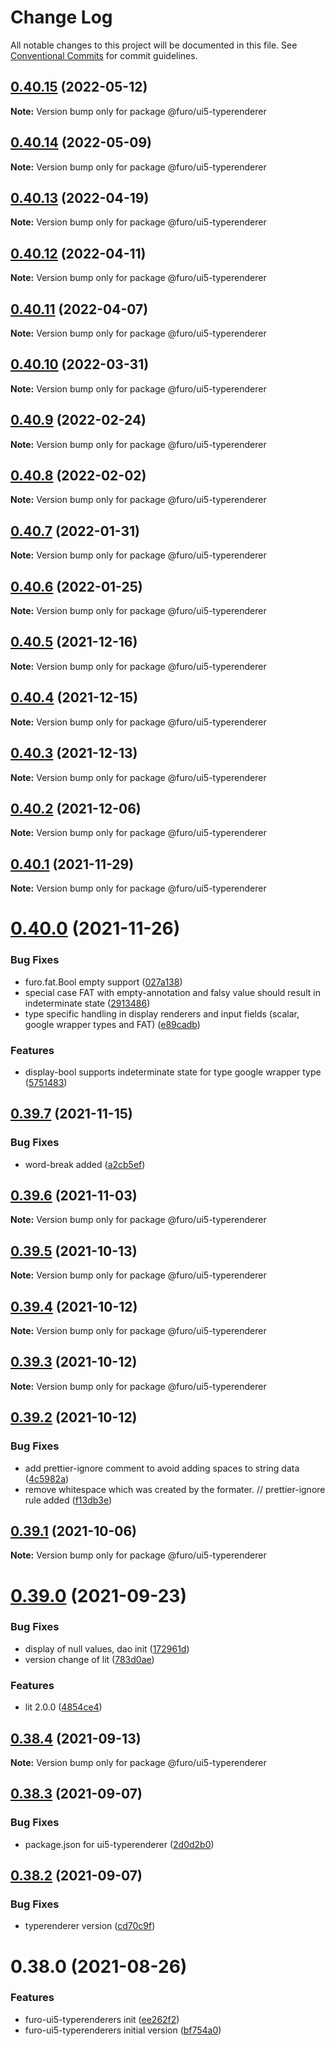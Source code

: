 # Change Log

All notable changes to this project will be documented in this file.
See [Conventional Commits](https://conventionalcommits.org) for commit guidelines.

## [0.40.15](https://github.com/eclipse/eclipsefuro-web/compare/@furo/ui5-typerenderer@0.40.14...@furo/ui5-typerenderer@0.40.15) (2022-05-12)

**Note:** Version bump only for package @furo/ui5-typerenderer





## [0.40.14](https://github.com/eclipse/eclipsefuro-web/compare/@furo/ui5-typerenderer@0.40.13...@furo/ui5-typerenderer@0.40.14) (2022-05-09)

**Note:** Version bump only for package @furo/ui5-typerenderer





## [0.40.13](https://github.com/eclipse/eclipsefuro-web/compare/@furo/ui5-typerenderer@0.40.12...@furo/ui5-typerenderer@0.40.13) (2022-04-19)

**Note:** Version bump only for package @furo/ui5-typerenderer





## [0.40.12](https://github.com/eclipse/eclipsefuro-web/compare/@furo/ui5-typerenderer@0.40.11...@furo/ui5-typerenderer@0.40.12) (2022-04-11)

**Note:** Version bump only for package @furo/ui5-typerenderer





## [0.40.11](https://github.com/eclipse/eclipsefuro-web/compare/@furo/ui5-typerenderer@0.40.10...@furo/ui5-typerenderer@0.40.11) (2022-04-07)

**Note:** Version bump only for package @furo/ui5-typerenderer





## [0.40.10](https://github.com/eclipse/eclipsefuro-web/compare/@furo/ui5-typerenderer@0.40.9...@furo/ui5-typerenderer@0.40.10) (2022-03-31)

**Note:** Version bump only for package @furo/ui5-typerenderer





## [0.40.9](https://github.com/eclipse/eclipsefuro-web/compare/@furo/ui5-typerenderer@0.40.8...@furo/ui5-typerenderer@0.40.9) (2022-02-24)

**Note:** Version bump only for package @furo/ui5-typerenderer





## [0.40.8](https://github.com/eclipse/eclipsefuro-web/compare/@furo/ui5-typerenderer@0.40.7...@furo/ui5-typerenderer@0.40.8) (2022-02-02)

**Note:** Version bump only for package @furo/ui5-typerenderer





## [0.40.7](https://github.com/eclipse/eclipsefuro-web/compare/@furo/ui5-typerenderer@0.40.6...@furo/ui5-typerenderer@0.40.7) (2022-01-31)

**Note:** Version bump only for package @furo/ui5-typerenderer





## [0.40.6](https://github.com/eclipse/eclipsefuro-web/compare/@furo/ui5-typerenderer@0.40.5...@furo/ui5-typerenderer@0.40.6) (2022-01-25)

**Note:** Version bump only for package @furo/ui5-typerenderer





## [0.40.5](https://github.com/eclipse/eclipsefuro-web/compare/@furo/ui5-typerenderer@0.40.4...@furo/ui5-typerenderer@0.40.5) (2021-12-16)

**Note:** Version bump only for package @furo/ui5-typerenderer





## [0.40.4](https://github.com/eclipse/eclipsefuro-web/compare/@furo/ui5-typerenderer@0.40.3...@furo/ui5-typerenderer@0.40.4) (2021-12-15)

**Note:** Version bump only for package @furo/ui5-typerenderer





## [0.40.3](https://github.com/eclipse/eclipsefuro-web/compare/@furo/ui5-typerenderer@0.40.2...@furo/ui5-typerenderer@0.40.3) (2021-12-13)

**Note:** Version bump only for package @furo/ui5-typerenderer





## [0.40.2](https://github.com/eclipse/eclipsefuro-web/compare/@furo/ui5-typerenderer@0.40.1...@furo/ui5-typerenderer@0.40.2) (2021-12-06)

**Note:** Version bump only for package @furo/ui5-typerenderer





## [0.40.1](https://github.com/eclipse/eclipsefuro-web/compare/@furo/ui5-typerenderer@0.40.0...@furo/ui5-typerenderer@0.40.1) (2021-11-29)

**Note:** Version bump only for package @furo/ui5-typerenderer





# [0.40.0](https://github.com/eclipse/eclipsefuro-web/compare/@furo/ui5-typerenderer@0.39.7...@furo/ui5-typerenderer@0.40.0) (2021-11-26)


### Bug Fixes

* furo.fat.Bool empty support ([027a138](https://github.com/eclipse/eclipsefuro-web/commit/027a13836fc3a88c9dc6d576586f57d2fa8cc298))
* special case FAT with empty-annotation and falsy value should result in indeterminate state ([2913486](https://github.com/eclipse/eclipsefuro-web/commit/29134867c82303ad067f1e0bdb54792f3dea04fe))
* type specific handling in display renderers and input fields (scalar, google wrapper types and FAT) ([e89cadb](https://github.com/eclipse/eclipsefuro-web/commit/e89cadbbb014a9b7d8e0b54390d1e8a27a63a13a))


### Features

* display-bool supports indeterminate state for type google wrapper type ([5751483](https://github.com/eclipse/eclipsefuro-web/commit/5751483b39daf1dbc9aa8f81aa55456bc74522f7))





## [0.39.7](https://github.com/eclipse/eclipsefuro-web/compare/@furo/ui5-typerenderer@0.39.6...@furo/ui5-typerenderer@0.39.7) (2021-11-15)


### Bug Fixes

* word-break added ([a2cb5ef](https://github.com/eclipse/eclipsefuro-web/commit/a2cb5ef13487e5cd72b8a6df0cb158636a157391))





## [0.39.6](https://github.com/eclipse/eclipsefuro-web/compare/@furo/ui5-typerenderer@0.39.5...@furo/ui5-typerenderer@0.39.6) (2021-11-03)

**Note:** Version bump only for package @furo/ui5-typerenderer





## [0.39.5](https://github.com/eclipse/eclipsefuro-web/compare/@furo/ui5-typerenderer@0.39.4...@furo/ui5-typerenderer@0.39.5) (2021-10-13)

**Note:** Version bump only for package @furo/ui5-typerenderer





## [0.39.4](https://github.com/eclipse/eclipsefuro-web/compare/@furo/ui5-typerenderer@0.39.3...@furo/ui5-typerenderer@0.39.4) (2021-10-12)

**Note:** Version bump only for package @furo/ui5-typerenderer





## [0.39.3](https://github.com/eclipse/eclipsefuro-web/compare/@furo/ui5-typerenderer@0.39.2...@furo/ui5-typerenderer@0.39.3) (2021-10-12)

**Note:** Version bump only for package @furo/ui5-typerenderer





## [0.39.2](https://github.com/eclipse/eclipsefuro-web/compare/@furo/ui5-typerenderer@0.39.1...@furo/ui5-typerenderer@0.39.2) (2021-10-12)


### Bug Fixes

* add prettier-ignore comment to avoid adding spaces to string data ([4c5982a](https://github.com/eclipse/eclipsefuro-web/commit/4c5982aed5cdb6c94ff14b5ebd43aceee41fd981))
* remove whitespace which was created by the formater. // prettier-ignore rule added ([f13db3e](https://github.com/eclipse/eclipsefuro-web/commit/f13db3e16268d033c0e68fbd2bfc568c51b85283))





## [0.39.1](https://github.com/eclipse/eclipsefuro-web/compare/@furo/ui5-typerenderer@0.39.0...@furo/ui5-typerenderer@0.39.1) (2021-10-06)

**Note:** Version bump only for package @furo/ui5-typerenderer





# [0.39.0](https://github.com/eclipse/eclipsefuro-web/compare/@furo/ui5-typerenderer@0.38.4...@furo/ui5-typerenderer@0.39.0) (2021-09-23)


### Bug Fixes

* display of null values, dao init ([172961d](https://github.com/eclipse/eclipsefuro-web/commit/172961ddce5b48483be6653eeca4c9247e9923a5))
* version change of lit ([783d0ae](https://github.com/eclipse/eclipsefuro-web/commit/783d0ae3f16fa585de3eb1f5a24b801e2707113d))


### Features

* lit 2.0.0 ([4854ce4](https://github.com/eclipse/eclipsefuro-web/commit/4854ce42d714619add246b0cded236508903ab01))





## [0.38.4](https://github.com/eclipse/eclipsefuro-web/compare/@furo/ui5-typerenderer@0.38.3...@furo/ui5-typerenderer@0.38.4) (2021-09-13)

**Note:** Version bump only for package @furo/ui5-typerenderer





## [0.38.3](https://github.com/theNorstroem/FuroBaseComponents/compare/@furo/ui5-typerenderer@0.38.2...@furo/ui5-typerenderer@0.38.3) (2021-09-07)


### Bug Fixes

* package.json for ui5-typerenderer ([2d0d2b0](https://github.com/theNorstroem/FuroBaseComponents/commit/2d0d2b04e21757c5eca22393d4695d726f896377))





## [0.38.2](https://github.com/theNorstroem/FuroBaseComponents/compare/@furo/ui5-typerenderer@0.38.0...@furo/ui5-typerenderer@0.38.2) (2021-09-07)


### Bug Fixes

* typerenderer version ([cd70c9f](https://github.com/theNorstroem/FuroBaseComponents/commit/cd70c9f676e97972e3155e3e00985593c7f77b68))





# 0.38.0 (2021-08-26)


### Features

* furo-ui5-typerenderers init ([ee262f2](https://github.com/theNorstroem/FuroBaseComponents/commit/ee262f22bc52c69a4be3bbce91936c2c205660e3))
* furo-ui5-typerenderers initial version ([bf754a0](https://github.com/theNorstroem/FuroBaseComponents/commit/bf754a04239d5071e8d7a4eac1a09249887a0cc2))
